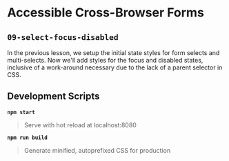 # Accessible Cross-Browser Forms

## `09-select-focus-disabled`

In the previous lesson, we setup the initial state styles for form selects and multi-selects. Now we'll add styles for the focus and disabled states, inclusive of a work-around necessary due to the lack of a parent selector in CSS.

## Development Scripts

**`npm start`**

> Serve with hot reload at localhost:8080

**`npm run build`**

> Generate minified, autoprefixed CSS for production
